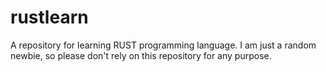 # rustlearn
A repository for learning RUST programming language. I am just a random newbie, so please don't rely on this repository for any purpose.
